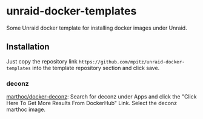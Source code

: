 # unraid-docker-templates

Some Unraid docker template for installing docker images under Unraid.

## Installation

Just copy the repository link `https://github.com/mpitz/unraid-docker-templates` into the template repository section and click save.

### deconz
[marthoc/docker-deconz](https://github.com/marthoc/docker-deconz): Search for deconz under Apps and click the "Click Here To Get More Results From DockerHub" Link. Select the deconz marthoc image.
